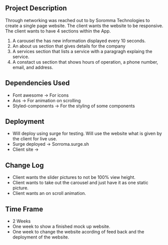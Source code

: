 ## Project Description

Through networking was reached out to by Soromma Technologies to create a single page website. The client wants the website to be responsive. The client wants to have 4 sections within the App.
1) A carousel the has new information displayed every 10 seconds.
2) An about us section that gives details for the company
3) A services section that lists a service with a paragragh explaing the service.
4) A constact us section that shows hours of operation, a phone number, email, and address.


## Dependencies Used

- Font awesome -> For icons
- Aos -> For animation on scrolling
- Styled-components -> For the styling of some components


## Deployment

- Will deploy using surge for testing. Will use the website what is given by the client for live use.
- Surge deployed -> Sorroma.surge.sh
- Client site -> 


## Change Log

- Client wants the slider pictures to not be 100% view height.
- Client wants to take out the carousel and just have it as one static picture.
- Client wants an on scroll animation.


## Time Frame

- 2 Weeks
-  One week to show a finished mock up website.
- One week to change the website acording of feed back and the deployment of the website.





